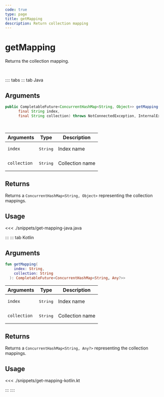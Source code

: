 ```yaml
---
code: true
type: page
title: getMapping
description: Return collection mapping
---
```


# getMapping

Returns the collection mapping.

<br/>

:::: tabs
::: tab Java

## Arguments

```java
public CompletableFuture<ConcurrentHashMap<String, Object>> getMapping(
      final String index,
      final String collection) throws NotConnectedException, InternalException
```

<br/>

| Arguments    | Type              | Description     |
| ------------ | ----------------- | --------------- |
| `index`      | <pre>String</pre> | Index name      |
| `collection` | <pre>String</pre> | Collection name |

## Returns

Returns a `ConcurrentHashMap<String, Object>` representing the collection mappings.

## Usage

<<< ./snippets/get-mapping-java.java

:::
::: tab Kotlin

## Arguments

```kotlin
fun getMapping(
    index: String,
    collection: String
  ): CompletableFuture<ConcurrentHashMap<String, Any?>>
```

| Arguments    | Type              | Description     |
| ------------ | ----------------- | --------------- |
| `index`      | <pre>String</pre> | Index name      |
| `collection` | <pre>String</pre> | Collection name |


## Returns

Returns a `ConcurrentHashMap<String, Any?>` representing the collection mappings.

## Usage

<<< ./snippets/get-mapping-kotlin.kt

:::
::::